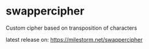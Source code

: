 # swappercipher
Custom cipher based on transposition of characters

latest release on: https://milestorm.net/swappercipher
